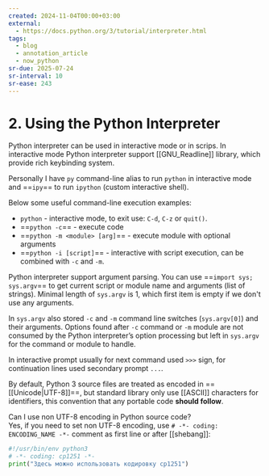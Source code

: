 ```yaml
---
created: 2024-11-04T00:00+03:00
external:
  - https://docs.python.org/3/tutorial/interpreter.html
tags:
  - blog
  - annotation_article
  - now_python
sr-due: 2025-07-24
sr-interval: 10
sr-ease: 243
---
```


# 2. Using the Python Interpreter

Python interpreter can be used in interactive mode or in scrips. In interactive mode Python interpreter support [[GNU_Readline]] library, which provide rich keybinding system.

Personally I have `py` command-line alias to run `python` in interactive mode and ==`ipy`== to run `ipython` (custom interactive shell).

Below some useful command-line execution examples:
- `python` - interactive mode, to exit use: `C-d`, `C-z` or `quit()`.
- ==`python -c`== - execute code
- ==`python -m <module> [arg]`== - execute module with optional arguments
- ==`python -i [script]`== - interactive with script execution, can be combined with `-c` and `-m`.

Python interpreter support argument parsing. You can use ==`import sys; sys.argv`== to get current script or module name and arguments (list of strings). Minimal length of `sys.argv` is 1, which first item is empty if we don't use any arguments.

In `sys.argv` also stored `-c` and `-m` command line switches (`sys.argv[0]`) and their arguments. Options found after `-c` command or `-m` module are not consumed by the Python interpreter’s option processing but left in `sys.argv` for the command or module to handle.

In interactive prompt usually for next command used `>>>` sign, for continuation lines used secondary prompt `...`.

By default, Python 3 source files are treated as encoded in ==[[Unicode|UTF-8]]==, but standard library only use [[ASCII]] characters for identifiers, this convention that any portable code **should follow**.

Can I use non UTF-8 encoding in Python source code?
<br class="f">
Yes, if you need to set non UTF-8 encoding, use `# -*- coding: ENCODING_NAME
-*-` comment as first line or after [[shebang]]:
```python
#!/usr/bin/env python3
# -*- coding: cp1251 -*-
print("Здесь можно использовать кодировку cp1251")
```